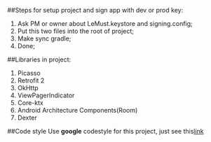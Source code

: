 ##Steps for setup project and sign app with dev or prod key:
1. Ask PM or owner about LeMust.keystore and signing.config;
2. Put this two files into the root of project;
3. Make sync gradle;
4. Done;

##Libraries in project:
  1. Picasso
  2. Retrofit 2
  3. OkHttp
  4. ViewPagerIndicator
  5. Core-ktx
  6. Android Architecture Components(Room)
  7. Dexter
  
##Code style
Use **google** codestyle for this project, just see this[link](https://github.com/HPI-Information-Systems/Metanome/wiki/Installing-the-google-styleguide-settings-in-intellij-and-eclipse)
 
